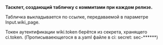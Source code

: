 **Тасклет, создающий табличку с коммитами при каждом релизе.**

Табличка выкладывается по ссылке, передаваемой в параметре Input.wiki_page.

Токен аутентификации wiki.token берётся из секрета, хранящего ci.token.
(Прописываеющегося в a.yaml файле в ci: secret: sec-******)
